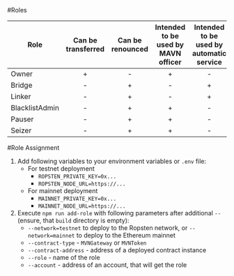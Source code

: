 #Roles

| Role           | Can be transferred | Can be renounced | Intended to be used by MAVN officer | Intended to be used by automatic service |
|----------------|:------------------:|:----------------:|:------------------------------------:|:----------------------------------------:|
| Owner          | +                  | -                | +                                    | -                                        |
| Bridge         | -                  | +                | -                                    | +                                        |
| Linker         | -                  | +                | -                                    | +                                        |
| BlacklistAdmin | -                  | +                | +                                    | -                                        |
| Pauser         | -                  | +                | +                                    | -                                        |
| Seizer         | -                  | +                | +                                    | -                                        |

#Role Assignment

1. Add following variables to your environment variables or `.env` file:
    * For testnet deployment
        * `ROPSTEN_PRIVATE_KEY=0x...`
        * `ROPSTEN_NODE_URL=https://...`
    * For mainnet deployment
        * `MAINNET_PRIVATE_KEY=0x...`
        * `MAINNET_NODE_URL=https://...`
2. Execute `npm run add-role` with following parameters after additional `--` (ensure, that `build` directory is empty):
    * `--network=testnet` to deploy to the Ropsten network, or  `--network=mainnet` to deploy to the Ethereum mainnet
    * `--contract-type` - `MVNGateway` or `MVNToken`
    * `--contract-address` - address of a deployed contract instance
    * `--role` - name of the role
    * `--account` - address of an account, that will get the role
    